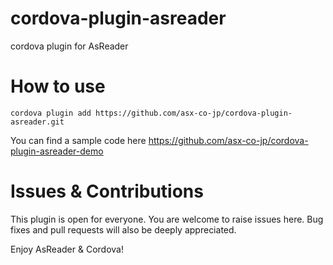 # cordova-plugin-asreader
cordova plugin for AsReader
# How to use
    cordova plugin add https://github.com/asx-co-jp/cordova-plugin-asreader.git

You can find a sample code here
https://github.com/asx-co-jp/cordova-plugin-asreader-demo

# Issues & Contributions
This plugin is open for everyone. You are welcome to raise issues here. Bug fixes and pull requests will also be deeply appreciated.

Enjoy AsReader & Cordova!

